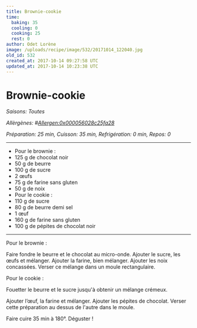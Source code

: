 ```yaml
---
title: Brownie-cookie
time:
  baking: 35
  cooling: 0
  cooking: 25
  rest: 0
author: Odet Lorène
image: /uploads/recipe/image/532/20171014_122040.jpg
old_id: 532
created_at: 2017-10-14 09:27:58 UTC
updated_at: 2017-10-14 10:23:38 UTC
---
```


# Brownie-cookie



*Saisons: Toutes*

*Allèrgènes: #<Allergen:0x000056028c25fa28>*

*Préparation: 25 min, Cuisson: 35 min, Refrigération: 0 min, Repos: 0*

---

- Pour le brownie :
- 125 g de chocolat noir
- 50 g de beurre
- 100 g de sucre
- 2 œufs
- 75 g de farine sans gluten
- 50 g de noix
- Pour le cookie : 
- 110 g de sucre
- 80 g de beurre demi sel
- 1 œuf
- 160 g de farine sans gluten
- 100 g de pépites de chocolat noir

---

Pour le brownie :

Faire fondre le beurre et le chocolat au micro-onde. Ajouter le sucre, les œufs et mélanger. Ajouter la farine, bien mélanger. Ajouter les noix concassées. Verser ce mélange dans un moule rectangulaire.

Pour le cookie :

Fouetter le beurre et le sucre jusqu'à obtenir un mélange crémeux.

Ajouter l’œuf, la farine et mélanger. Ajouter les pépites de chocolat. Verser cette préparation au dessus de l'autre dans le moule.

Faire cuire 35 min à 180°. Déguster !
